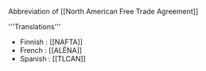 Abbreviation of [[North American Free Trade Agreement]]

'''Translations'''

* Finnish : [[NAFTA]]
* French : [[ALÉNA]]
* Spanish : [[TLCAN]]